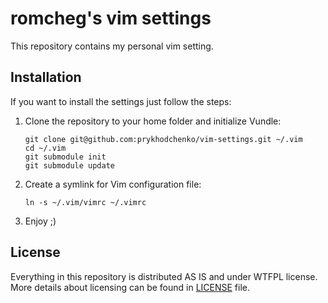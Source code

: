 # romcheg's vim settings

This repository contains my personal vim setting.


## Installation

If you want to install the settings just follow the steps:

1. Clone the repository to your home folder and initialize Vundle:

    ```
    git clone git@github.com:prykhodchenko/vim-settings.git ~/.vim
    cd ~/.vim
    git submodule init
    git submodule update
    ```

2. Create a symlink for Vim configuration file:

    ```
    ln -s ~/.vim/vimrc ~/.vimrc
    ```

3. Enjoy ;)


## License

Everything in this repository is distributed AS IS and under WTFPL license.
More details about licensing can be found in [LICENSE](https://github.com/prykhodchenko/vim-settings/blob/master/LICENSE) file.
